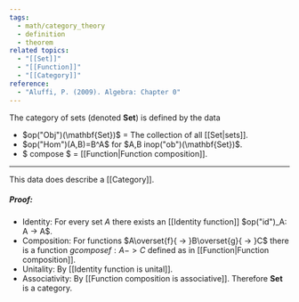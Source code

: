 ```yaml
---
tags:
  - math/category_theory
  - definition
  - theorem
related topics:
  - "[[Set]]"
  - "[[Function]]"
  - "[[Category]]"
reference:
  - "Aluffi, P. (2009). Algebra: Chapter 0"
---
```

The category of sets (denoted $\mathbf{Set}$) is defined by the data
- $op("Obj")(\mathbf{Set})$ = The collection of all [[Set|sets]].
- $op("Hom")(A,B)=B^A$ for $A,B inop("ob")(\mathbf{Set})$.
- $ compose $ = [[Function|Function composition]].

---
This data does describe a [[Category]].
##### Proof:
- Identity:
	For every set $A$ there exists an [[Identity function]] $op("id")_A: A -> A$.
- Composition:
	For functions $A\overset{f}{ -> }B\overset{g}{ -> }C$ there is a function $g compose f: A -> C$ defined as in [[Function|Function composition]].
- Unitality:
	By [[Identity function is unital]].
- Associativity:
	By [[Function composition is associative]].
Therefore $\mathbf{Set}$ is a category.